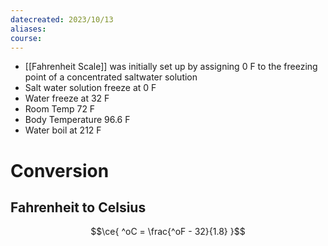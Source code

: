 ```yaml
---
datecreated: 2023/10/13
aliases: 
course:
---
```

- [[Fahrenheit Scale]] was initially set up by assigning 0 F to the freezing point of a concentrated saltwater solution
- Salt water solution freeze at 0 F
- Water freeze at 32 F
- Room Temp 72 F
- Body Temperature 96.6 F
- Water boil at 212 F

# Conversion

## Fahrenheit to Celsius

$$\ce{ ^oC = \frac{^oF - 32}{1.8} }$$